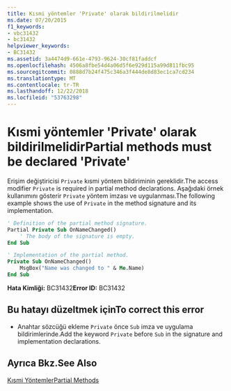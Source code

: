 ```yaml
---
title: Kısmi yöntemler 'Private' olarak bildirilmelidir
ms.date: 07/20/2015
f1_keywords:
- vbc31432
- bc31432
helpviewer_keywords:
- BC31432
ms.assetid: 3a4474d9-661e-4793-9624-30cf81faddcf
ms.openlocfilehash: 4506a8fbe54d4a06d5f6e929d115a99d811fbc95
ms.sourcegitcommit: 0888d7b24f475c346a3f444de8d83ec1ca7cd234
ms.translationtype: MT
ms.contentlocale: tr-TR
ms.lasthandoff: 12/22/2018
ms.locfileid: "53763298"
---
```

# <a name="partial-methods-must-be-declared-private"></a><span data-ttu-id="fd3d8-102">Kısmi yöntemler 'Private' olarak bildirilmelidir</span><span class="sxs-lookup"><span data-stu-id="fd3d8-102">Partial methods must be declared 'Private'</span></span>
<span data-ttu-id="fd3d8-103">Erişim değiştiricisi `Private` kısmi yöntem bildiriminin gereklidir.</span><span class="sxs-lookup"><span data-stu-id="fd3d8-103">The access modifier `Private` is required in partial method declarations.</span></span> <span data-ttu-id="fd3d8-104">Aşağıdaki örnek kullanımını gösterir `Private` yöntem imzası ve uygulanması.</span><span class="sxs-lookup"><span data-stu-id="fd3d8-104">The following example shows the use of `Private` in the method signature and its implementation.</span></span>  
  
```vb  
' Definition of the partial method signature.  
Partial Private Sub OnNameChanged()  
    ' The body of the signature is empty.  
End Sub  
```  
  
```vb  
' Implementation of the partial method.  
Private Sub OnNameChanged()  
    MsgBox("Name was changed to " & Me.Name)  
End Sub  
```  
  
 <span data-ttu-id="fd3d8-105">**Hata Kimliği:** BC31432</span><span class="sxs-lookup"><span data-stu-id="fd3d8-105">**Error ID:** BC31432</span></span>  
  
## <a name="to-correct-this-error"></a><span data-ttu-id="fd3d8-106">Bu hatayı düzeltmek için</span><span class="sxs-lookup"><span data-stu-id="fd3d8-106">To correct this error</span></span>  
  
-   <span data-ttu-id="fd3d8-107">Anahtar sözcüğü ekleme `Private` önce `Sub` imza ve uygulama bildirimlerinde.</span><span class="sxs-lookup"><span data-stu-id="fd3d8-107">Add the keyword `Private` before `Sub` in the signature and implementation declarations.</span></span>  
  
## <a name="see-also"></a><span data-ttu-id="fd3d8-108">Ayrıca Bkz.</span><span class="sxs-lookup"><span data-stu-id="fd3d8-108">See Also</span></span>  
 [<span data-ttu-id="fd3d8-109">Kısmi Yöntemler</span><span class="sxs-lookup"><span data-stu-id="fd3d8-109">Partial Methods</span></span>](../../visual-basic/programming-guide/language-features/procedures/partial-methods.md)
